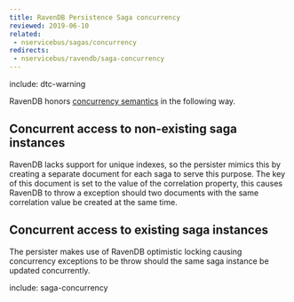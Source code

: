 ```yaml
---
title: RavenDB Persistence Saga concurrency
reviewed: 2019-06-10
related:
 - nservicebus/sagas/concurrency
redirects:
 - nservicebus/ravendb/saga-concurrency
---
```


include: dtc-warning

RavenDB honors [concurrency semantics](/nservicebus/sagas/concurrency.md) in the following way.


## Concurrent access to non-existing saga instances

RavenDB lacks support for unique indexes, so the persister mimics this by creating a separate document for each saga to serve this purpose. The key of this document is set to the value of the correlation property, this causes RavenDB to throw a exception should two documents with the same correlation value be created at the same time.


## Concurrent access to existing saga instances

The persister makes use of RavenDB optimistic locking causing concurrency exceptions to be throw should the same saga instance be updated concurrently.

include: saga-concurrency
